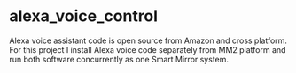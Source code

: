 # alexa_voice_control
Alexa voice assistant code is open source from Amazon and cross platform. For this project I install Alexa voice code separately from MM2 platform and run both software concurrently as one Smart Mirror system.
